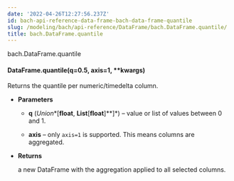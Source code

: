 ```yaml
---
date: '2022-04-26T12:27:56.237Z'
id: bach-api-reference-data-frame-bach-data-frame-quantile
slug: /modeling/bach/api-reference/DataFrame/bach.DataFrame.quantile/
title: bach.DataFrame.quantile
---
```


bach.DataFrame.quantile


#### DataFrame.quantile(q=0.5, axis=1, \*\*kwargs)
Returns the quantile per numeric/timedelta column.


* **Parameters**

    
    * **q** (*Union**[**float**, **List**[**float**]**]*) – value or list of values between 0 and 1.


    * **axis** – only `axis=1` is supported. This means columns are aggregated.



* **Returns**

    a new DataFrame with the aggregation applied to all selected columns.


<!-- !! processed by numpydoc !! -->

